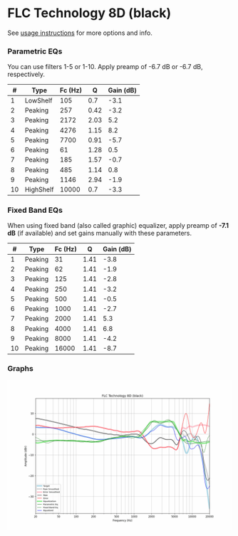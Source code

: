 # FLC Technology 8D (black)
See [usage instructions](https://github.com/jaakkopasanen/AutoEq#usage) for more options and info.

### Parametric EQs
You can use filters 1-5 or 1-10. Apply preamp of -6.7 dB or -6.7 dB, respectively.

|   # | Type      |   Fc (Hz) |    Q |   Gain (dB) |
|-----|-----------|-----------|------|-------------|
|   1 | LowShelf  |       105 | 0.7  |        -3.1 |
|   2 | Peaking   |       257 | 0.42 |        -3.2 |
|   3 | Peaking   |      2172 | 2.03 |         5.2 |
|   4 | Peaking   |      4276 | 1.15 |         8.2 |
|   5 | Peaking   |      7700 | 0.91 |        -5.7 |
|   6 | Peaking   |        61 | 1.28 |         0.5 |
|   7 | Peaking   |       185 | 1.57 |        -0.7 |
|   8 | Peaking   |       485 | 1.14 |         0.8 |
|   9 | Peaking   |      1146 | 2.94 |        -1.9 |
|  10 | HighShelf |     10000 | 0.7  |        -3.3 |

### Fixed Band EQs
When using fixed band (also called graphic) equalizer, apply preamp of **-7.1 dB** (if available) and set gains manually with these parameters.

|   # | Type    |   Fc (Hz) |    Q |   Gain (dB) |
|-----|---------|-----------|------|-------------|
|   1 | Peaking |        31 | 1.41 |        -3.8 |
|   2 | Peaking |        62 | 1.41 |        -1.9 |
|   3 | Peaking |       125 | 1.41 |        -2.8 |
|   4 | Peaking |       250 | 1.41 |        -3.2 |
|   5 | Peaking |       500 | 1.41 |        -0.5 |
|   6 | Peaking |      1000 | 1.41 |        -2.7 |
|   7 | Peaking |      2000 | 1.41 |         5.3 |
|   8 | Peaking |      4000 | 1.41 |         6.8 |
|   9 | Peaking |      8000 | 1.41 |        -4.2 |
|  10 | Peaking |     16000 | 1.41 |        -8.7 |

### Graphs
![](./FLC%20Technology%208D%20(black).png)
